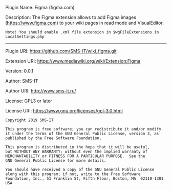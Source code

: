 Plugin Name:	Figma (figma.com)

Description:
	The Figma extension allows to add Figma images (https://www.figma.com) to your wiki pages in read mode and VisualEditor.
	
	Note! You should enable .xml file extension in $wgFileExtensions in LocalSettings.php



------------------------------------------


Plugin URI:		https://github.com/SMS-IT/wiki_figma.git

Extension URI:	https://www.mediawiki.org/wiki/Extension:Figma

Version:		0.0.1

Author:			SMS-IT

Author URI:		http://www.sms-it.ru/

License:		GPL3 or later

License URI:	https://www.gnu.org/licenses/gpl-3.0.html



    Copyright 2019 SMS-IT 

    This program is free software; you can redistribute it and/or modify
    it under the terms of the GNU General Public License, version 3, as 
    published by the Free Software Foundation.

    This program is distributed in the hope that it will be useful,
    but WITHOUT ANY WARRANTY; without even the implied warranty of
    MERCHANTABILITY or FITNESS FOR A PARTICULAR PURPOSE.  See the
    GNU General Public License for more details.

    You should have received a copy of the GNU General Public License
    along with this program; if not, write to the Free Software
    Foundation, Inc., 51 Franklin St, Fifth Floor, Boston, MA  02110-1301  USA
    
